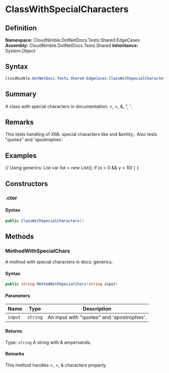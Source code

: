 # ClassWithSpecialCharacters

## Definition

**Namespace:** CloudNimble.DotNetDocs.Tests.Shared.EdgeCases
**Assembly:** CloudNimble.DotNetDocs.Tests.Shared
**Inheritance:** System.Object

## Syntax

```csharp
CloudNimble.DotNetDocs.Tests.Shared.EdgeCases.ClassWithSpecialCharacters
```

## Summary

A class with special characters in documentation: <, >, &, ", '.

## Remarks

This tests handling of XML special characters like <tag> and &entity;.
            Also tests "quotes" and 'apostrophes'.

## Examples

// Using generics: List<string>
            var list = new List<string>();
            if (x > 0 && y < 10) { }

## Constructors

### .ctor

#### Syntax

```csharp
public ClassWithSpecialCharacters()
```

## Methods

### MethodWithSpecialChars

A method with special characters in docs: <T> generics.

#### Syntax

```csharp
public string MethodWithSpecialChars(string input)
```

#### Parameters

| Name | Type | Description |
|------|------|-------------|
| `input` | `string` | An input with "quotes" and 'apostrophes'. |

#### Returns

Type: `string`
A string with & ampersands.

#### Remarks

This method handles <, >, & characters properly.

